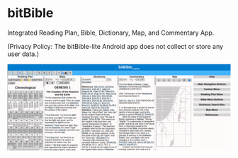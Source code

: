 # bitBible
Integrated Reading Plan, Bible, Dictionary, Map, and Commentary App.

(Privacy Policy: The bitBible-lite Android app does not collect or store any user data.)

![Main Screen Screenshot](screenshot.png)

